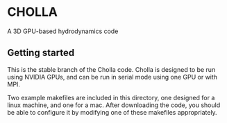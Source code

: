 CHOLLA
============
A 3D GPU-based hydrodynamics code

Getting started
----------------
This is the stable branch of the Cholla code. Cholla is designed to 
be run using NVIDIA GPUs, and can be run in serial mode using one GPU
or with MPI.

Two example makefiles are included in this directory, one designed for
a linux machine, and one for a mac. After downloading the code, you should
be able to configure it by modifying one of these makefiles appropriately.

